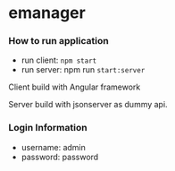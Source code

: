 # emanager

### How to run application

- run client: `npm start`
- run server: npm run `start:server`

Client build with Angular framework

Server build with jsonserver as dummy api.

### Login Information

- username: admin
- password: password
